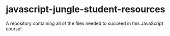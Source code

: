 # javascript-jungle-student-resources
A repository containing all of the files needed to succeed in this JavaScript course!
